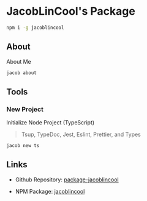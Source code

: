 # JacobLinCool's Package

```bash
npm i -g jacoblincool
```

## About

About Me

```bash
jacob about
```

## Tools

### New Project

Initialize Node Project (TypeScript)

> Tsup, TypeDoc, Jest, Eslint, Prettier, and Types

```bash
jacob new ts
```

## Links

-   Github Repository: [package-jacoblincool](https://github.com/JacobLinCool/package-jacoblincool)

-   NPM Package: [jacoblincool](https://www.npmjs.com/package/jacoblincool)
